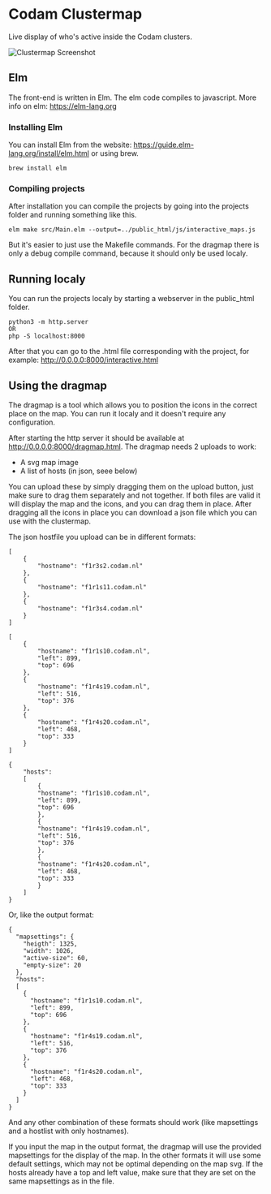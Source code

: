 # Codam Clustermap
Live display of who's active inside the Codam clusters.

![Clustermap Screenshot](https://codamhero.dev/screenshot.png)

## Elm
The front-end is written in Elm. The elm code compiles to javascript. More info
on elm: https://elm-lang.org

### Installing Elm
You can install Elm from the website: https://guide.elm-lang.org/install/elm.html
or using brew.
```
brew install elm
```

### Compiling projects
After installation you can compile the projects by going into the projects folder
and running something like this.
```
elm make src/Main.elm --output=../public_html/js/interactive_maps.js
```
But it's easier to just use the Makefile commands.
For the dragmap there is only a debug compile command, because it should only be
used localy.

## Running localy
You can run the projects localy by starting a webserver in the public_html
folder.
```
python3 -m http.server
OR
php -S localhost:8000
```
After that you can go to the .html file corresponding with the project, 
for example: http://0.0.0.0:8000/interactive.html

## Using the dragmap
The dragmap is a tool which allows you to position the icons in the correct place
on the map. You can run it localy and it doesn't require any configuration.

After starting the http server it should be available at 
http://0.0.0.0:8000/dragmap.html. The dragmap needs 2 uploads to work:
- A svg map image
- A list of hosts (in json, seee below)

You can upload these by simply dragging them on the upload button, just make sure
to drag them separately and not together. If both files are valid it will display
the map and the icons, and you can drag them in place. After dragging all the icons
in place you can download a json file which you can use with the clustermap.

The json hostfile you upload can be in different formats:
```
[
    {
        "hostname": "f1r3s2.codam.nl"
    },
    {
        "hostname": "f1r1s11.codam.nl"
    },
    {
        "hostname": "f1r3s4.codam.nl"
    }
]
```
```
[
    {
        "hostname": "f1r1s10.codam.nl",
        "left": 899,
        "top": 696
    },
    {
        "hostname": "f1r4s19.codam.nl",
        "left": 516,
        "top": 376
    },
    {
        "hostname": "f1r4s20.codam.nl",
        "left": 468,
        "top": 333
    }
]
```
```
{
    "hosts":
    [
        {
        "hostname": "f1r1s10.codam.nl",
        "left": 899,
        "top": 696
        },
        {
        "hostname": "f1r4s19.codam.nl",
        "left": 516,
        "top": 376
        },
        {
        "hostname": "f1r4s20.codam.nl",
        "left": 468,
        "top": 333
        }
    ]
}

```
Or, like the output format:
```
{
  "mapsettings": {
    "heigth": 1325,
    "width": 1026,
    "active-size": 60,
    "empty-size": 20
  },
  "hosts":
  [
    {
      "hostname": "f1r1s10.codam.nl",
      "left": 899,
      "top": 696
    },
    {
      "hostname": "f1r4s19.codam.nl",
      "left": 516,
      "top": 376
    },
    {
      "hostname": "f1r4s20.codam.nl",
      "left": 468,
      "top": 333
    }
  ]
}
```
And any other combination of these formats should work (like mapsettings and a 
hostlist with only hostnames).

If you input the map in the output format, the dragmap will use the provided mapsettings 
for the display of the map. In the other formats it will use some default settings, 
which may not be optimal depending on the map svg. 
If the hosts already have a top and left value, make sure that they are set on 
the same mapsettings as in the file.
